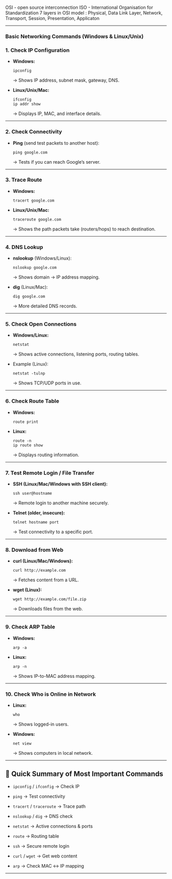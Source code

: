 OSI - open source interconnection
ISO - International Organisation for Standardization
7 layers in OSI model : Physical, Data Link Layer, Network, Transport, Session, Presentation, Applicaton



---

### Basic Networking Commands (Windows & Linux/Unix)

### 1. **Check IP Configuration**

- **Windows:**
    
    ```
    ipconfig
    ```
    
    → Shows IP address, subnet mask, gateway, DNS.
    
- **Linux/Unix/Mac:**
    
    ```
    ifconfig
    ip addr show
    ```
    
    → Displays IP, MAC, and interface details.
    

---

### 2. **Check Connectivity**

- **Ping** (send test packets to another host):
    
    ```
    ping google.com
    ```
    
    → Tests if you can reach Google’s server.
    

---

### 3. **Trace Route**

- **Windows:**
    
    ```
    tracert google.com
    ```
    
- **Linux/Unix/Mac:**
    
    ```
    traceroute google.com
    ```
    
    → Shows the path packets take (routers/hops) to reach destination.
    

---

### 4. **DNS Lookup**

- **nslookup** (Windows/Linux):
    
    ```
    nslookup google.com
    ```
    
    → Shows domain → IP address mapping.
    
- **dig** (Linux/Mac):
    
    ```
    dig google.com
    ```
    
    → More detailed DNS records.
    

---

### 5. **Check Open Connections**

- **Windows/Linux:**
    
    ```
    netstat
    ```
    
    → Shows active connections, listening ports, routing tables.
    
- Example (Linux):
    
    ```
    netstat -tulnp
    ```
    
    → Shows TCP/UDP ports in use.
    

---

### 6. **Check Route Table**

- **Windows:**
    
    ```
    route print
    ```
    
- **Linux:**
    
    ```
    route -n
    ip route show
    ```
    
    → Displays routing information.
    

---

### 7. **Test Remote Login / File Transfer**

- **SSH (Linux/Mac/Windows with SSH client):**
    
    ```
    ssh user@hostname
    ```
    
    → Remote login to another machine securely.
    
- **Telnet (older, insecure):**
    
    ```
    telnet hostname port
    ```
    
    → Test connectivity to a specific port.
    

---

### 8. **Download from Web**

- **curl (Linux/Mac/Windows):**
    
    ```
    curl http://example.com
    ```
    
    → Fetches content from a URL.
    
- **wget (Linux):**
    
    ```
    wget http://example.com/file.zip
    ```
    
    → Downloads files from the web.
    

---

### 9. **Check ARP Table**

- **Windows:**
    
    ```
    arp -a
    ```
    
- **Linux:**
    
    ```
    arp -n
    ```
    
    → Shows IP-to-MAC address mapping.
    

---

### 10. **Check Who is Online in Network**

- **Linux:**
    
    ```
    who
    ```
    
    → Shows logged-in users.
    
- **Windows:**
    
    ```
    net view
    ```
    
    → Shows computers in local network.
    

---

## 📌 Quick Summary of Most Important Commands

- `ipconfig` / `ifconfig` → Check IP
    
- `ping` → Test connectivity
    
- `tracert` / `traceroute` → Trace path
    
- `nslookup` / `dig` → DNS check
    
- `netstat` → Active connections & ports
    
- `route` → Routing table
    
- `ssh` → Secure remote login
    
- `curl` / `wget` → Get web content
    
- `arp` → Check MAC ↔ IP mapping
    

---

